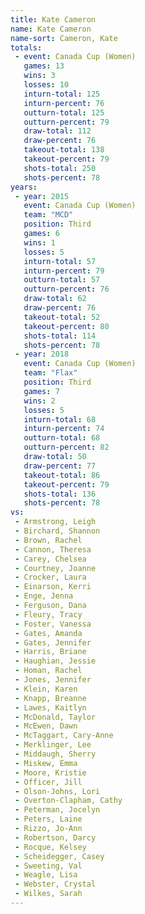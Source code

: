 ```yaml
---
title: Kate Cameron
name: Kate Cameron
name-sort: Cameron, Kate
totals:
 - event: Canada Cup (Women)
   games: 13
   wins: 3
   losses: 10
   inturn-total: 125
   inturn-percent: 76
   outturn-total: 125
   outturn-percent: 79
   draw-total: 112
   draw-percent: 76
   takeout-total: 138
   takeout-percent: 79
   shots-total: 250
   shots-percent: 78
years:
 - year: 2015
   event: Canada Cup (Women)
   team: "MCD"
   position: Third
   games: 6
   wins: 1
   losses: 5
   inturn-total: 57
   inturn-percent: 79
   outturn-total: 57
   outturn-percent: 76
   draw-total: 62
   draw-percent: 76
   takeout-total: 52
   takeout-percent: 80
   shots-total: 114
   shots-percent: 78
 - year: 2018
   event: Canada Cup (Women)
   team: "Flax"
   position: Third
   games: 7
   wins: 2
   losses: 5
   inturn-total: 68
   inturn-percent: 74
   outturn-total: 68
   outturn-percent: 82
   draw-total: 50
   draw-percent: 77
   takeout-total: 86
   takeout-percent: 79
   shots-total: 136
   shots-percent: 78
vs:
 - Armstrong, Leigh
 - Birchard, Shannon
 - Brown, Rachel
 - Cannon, Theresa
 - Carey, Chelsea
 - Courtney, Joanne
 - Crocker, Laura
 - Einarson, Kerri
 - Enge, Jenna
 - Ferguson, Dana
 - Fleury, Tracy
 - Foster, Vanessa
 - Gates, Amanda
 - Gates, Jennifer
 - Harris, Briane
 - Haughian, Jessie
 - Homan, Rachel
 - Jones, Jennifer
 - Klein, Karen
 - Knapp, Breanne
 - Lawes, Kaitlyn
 - McDonald, Taylor
 - McEwen, Dawn
 - McTaggart, Cary-Anne
 - Merklinger, Lee
 - Middaugh, Sherry
 - Miskew, Emma
 - Moore, Kristie
 - Officer, Jill
 - Olson-Johns, Lori
 - Overton-Clapham, Cathy
 - Peterman, Jocelyn
 - Peters, Laine
 - Rizzo, Jo-Ann
 - Robertson, Darcy
 - Rocque, Kelsey
 - Scheidegger, Casey
 - Sweeting, Val
 - Weagle, Lisa
 - Webster, Crystal
 - Wilkes, Sarah
---
```


